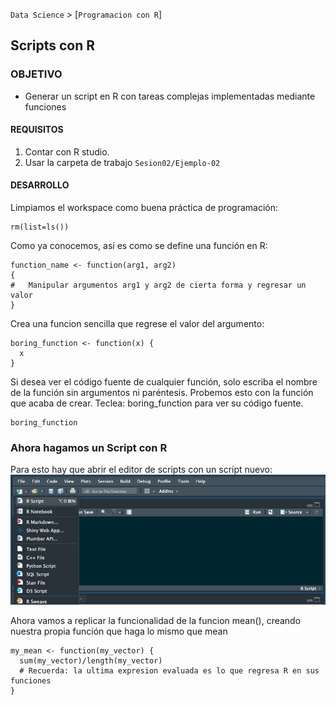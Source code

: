 `Data Science` > [`Programacion con R`]
## Scripts con R

### OBJETIVO
- Generar un script en R con tareas complejas implementadas mediante funciones

#### REQUISITOS
1. Contar con R studio.
1. Usar la carpeta de trabajo `Sesion02/Ejemplo-02`

#### DESARROLLO

Limpiamos el workspace como buena práctica de programación:
```{r}
rm(list=ls())
```
Como ya conocemos, así es como se define una función en R:
```{r}
function_name <- function(arg1, arg2)
{
#	Manipular argumentos arg1 y arg2 de cierta forma y regresar un valor
}
```
Crea una funcion sencilla que regrese el valor del argumento:  
```{r}
boring_function <- function(x) {
  x
}
```
Si desea ver el código fuente de cualquier función, solo escriba el nombre de la función sin argumentos ni paréntesis. Probemos esto con la función que acaba de crear. Teclea: boring_function para ver su código fuente.
```{r}
boring_function
```

### Ahora hagamos un Script con R

Para esto hay que abrir el editor de scripts con un script nuevo:
![RScript](../images/RScript.png)

Ahora vamos a replicar la funcionalidad de la funcion mean(), creando nuestra propia función que haga lo mismo que mean
```{r}
my_mean <- function(my_vector) {
  sum(my_vector)/length(my_vector)
  # Recuerda: la ultima expresion evaluada es lo que regresa R en sus funciones
}
```
